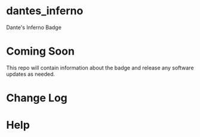 # dantes_inferno
Dante's Inferno Badge

# Coming Soon
This repo will contain information about the badge and release any software updates as needed.

# Change Log

# Help
